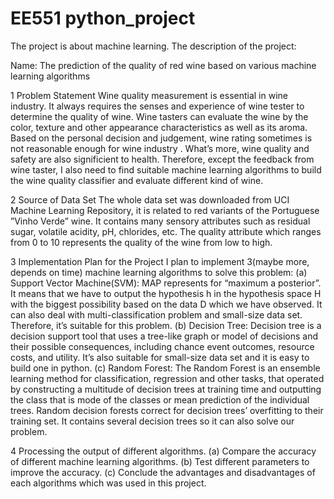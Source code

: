 # EE551 python_project
The project is about machine learning.
The description of the project:

Name: The prediction of the quality of red wine based on various machine learning algorithms

1  Problem Statement
   Wine quality measurement is essential in wine industry. It always requires the senses and experience of
   wine tester to determine the quality of wine. Wine tasters can evaluate the wine by the color, texture and
   other appearance characteristics as well as its aroma. Based on the personal decision and judgement, wine
   rating sometimes is not reasonable enough for wine industry . What’s more, wine quality and safety are also
   significient to health. Therefore, except the feedback from wine taster, I also need to find suitable machine
   learning algorithms to build the wine quality classifier and evaluate different kind of wine.

2  Source of Data Set
   The whole data set was downloaded from UCI Machine Learning Repository, it is related to red variants
   of the Portuguese ”Vinho Verde” wine. It contains many sensory attributes such as residual sugar, volatile
   acidity, pH, chlorides, etc. The quality attribute which ranges from 0 to 10 represents the quality of the
   wine from low to high.

3  Implementation Plan for the Project
   I plan to implement 3(maybe more, depends on time) machine learning algorithms to solve this problem:
   (a) Support Vector Machine(SVM):
   MAP represents for “maximum a posterior”. It means that we have to output the hypothesis h in the
   hypothesis space H with the biggest possibility based on the data D which we have observed. It can also
   deal with multi-classification problem and small-size data set. Therefore, it’s suitable for this problem.
   (b) Decision Tree:
   Decision tree is a decision support tool that uses a tree-like graph or model of decisions and their possible
   consequences, including chance event outcomes, resource costs, and utility. It’s also suitable for small-size
   data set and it is easy to build one in python.
   (c) Random Forest:
   The Random Forest is an ensemble learning method for classification, regression and other tasks, that
   operated by constructing a multitude of decision trees at training time and outputting the class that is mode
   of the classes or mean prediction of the individual trees. Random decision forests correct for decision trees’
   overfitting to their training set. It contains several decision trees so it can also solve our problem.

4  Processing the output of different algorithms.
   (a) Compare the accuracy of different machine learning algorithms.
   (b) Test different parameters to improve the accuracy.
   (c) Conclude the advantages and disadvantages of each algorithms which was used in this project.
